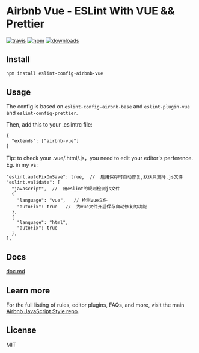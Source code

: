 # Airbnb Vue - ESLint With VUE && Prettier
[![travis][travis-image]][travis-url]
[![npm][npm-image]][npm-url]
[![downloads][downloads-image]][downloads-url]

[travis-image]: https://img.shields.io/travis/jsdchenye/eslint-config-airbnb-vue/master.svg
[travis-url]: https://travis-ci.org/jsdchenye/eslint-config-airbnb-vue
[npm-image]: https://img.shields.io/npm/v/eslint-config-airbnb-vue.svg
[npm-url]: https://npmjs.org/package/eslint-config-airbnb-vue
[downloads-image]: https://img.shields.io/npm/dm/eslint-config-airbnb-vue.svg
[downloads-url]: https://npmjs.org/package/eslint-config-airbnb-vue

## Install

```bash
npm install eslint-config-airbnb-vue
```

## Usage
The config is based on `eslint-config-airbnb-base` and `eslint-plugin-vue` and `eslint-config-prettier`.

Then, add this to your .eslintrc file:

```
{
  "extends": ["airbnb-vue"]
}
```
Tip: to check your .vue/\.html/\.js，you need to edit your editor's perference.
Eg. in my vs:
```
"eslint.autoFixOnSave": true,  //  启用保存时自动修复,默认只支持.js文件
"eslint.validate": [
  "javascript",  //  用eslint的规则检测js文件
  {
    "language": "vue",   // 检测vue文件
    "autoFix": true   //  为vue文件开启保存自动修复的功能
  },
  {
    "language": "html",
    "autoFix": true
  },
],
```
## Docs
[doc.md](./doc.md)

## Learn more
For the full listing of rules, editor plugins, FAQs, and more, visit the main [Airbnb JavaScript Style repo](https://github.com/airbnb/javascript).

## License
MIT